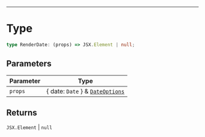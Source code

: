 ***

# Type 

```ts
type RenderDate: (props) => JSX.Element | null;
```

## Parameters

| Parameter | Type |
| ------ | ------ |
| `props` | \{ date: `Date` \} & [`DateOptions`](./DateOptions.md) |

## Returns

`JSX.Element` \| `null`
